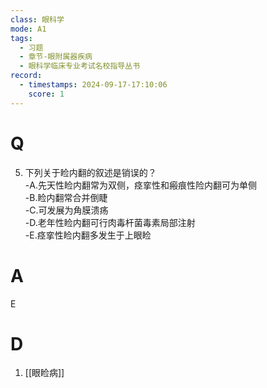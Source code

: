 ```yaml
---
class: 眼科学
mode: A1
tags:
  - 习题
  - 章节-眼附属器疾病
  - 眼科学临床专业考试名校指导丛书
record:
  - timestamps: 2024-09-17-17:10:06
    score: 1
---
```


# Q
5. 下列关于睑内翻的叙述是销误的？  
-A.先天性睑内翻常为双侧，痉挛性和瘢痕性险内翻可为单侧  
-B.睑内翻常合并倒睫  
-C.可发展为角膜溃疡  
-D.老年性睑内翻可行肉毒杆菌毒素局部注射  
-E.痉挛性睑内翻多发生于上眼睑
# A
E
# D
1. [[眼睑病]]
